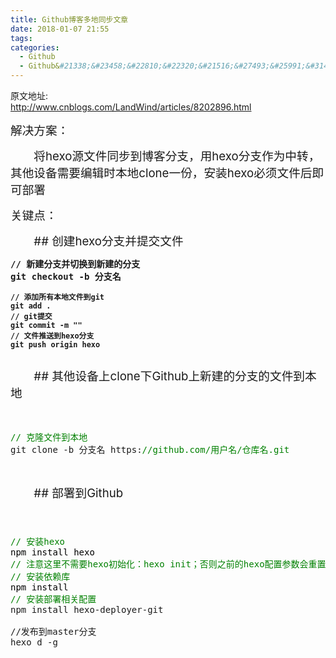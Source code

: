 ```yaml
---
title: Github博客多地同步文章
date: 2018-01-07 21:55
tags:
categories:
  - Github
  - Github&#21338;&#23458;&#22810;&#22320;&#21516;&#27493;&#25991;&#31456;
---
```

原文地址:</br><a href="http://www.cnblogs.com/LandWind/articles/8202896.html" style="font-size: 24px;color: #9900FF;">http://www.cnblogs.com/LandWind/articles/8202896.html</a>
<p><span style="font-size: 14pt">&#35299;&#20915;&#26041;&#26696;&#65306;</span></p>
<p><span style="font-size: 14pt">&#12288;&#12288;&#23558;hexo&#28304;&#25991;&#20214;&#21516;&#27493;&#21040;&#21338;&#23458;&#20998;&#25903;&#65292;&#29992;hexo&#20998;&#25903;&#20316;&#20026;&#20013;&#36716;&#65292;&#20854;&#20182;&#35774;&#22791;&#38656;&#35201;&#32534;&#36753;&#26102;&#26412;&#22320;clone&#19968;&#20221;&#65292;&#23433;&#35013;hexo&#24517;&#39035;&#25991;&#20214;&#21518;&#21363;&#21487;&#37096;&#32626;</span></p>
<p><span style="font-size: 14pt">&#20851;&#38190;&#28857;&#65306;</span></p>
<p><span style="font-size: 14pt">&#12288;&#12288;## &#21019;&#24314;hexo&#20998;&#25903;&#24182;&#25552;&#20132;&#25991;&#20214;</span></p>
<div class="cnblogs_Highlighter">
<pre class="brush:csharp;gutter:true;"><strong>// &#26032;&#24314;&#20998;&#25903;&#24182;&#20999;&#25442;&#21040;&#26032;&#24314;&#30340;&#20998;&#25903;
git checkout -b &#20998;&#25903;&#21517;</strong></pre>
<pre class="hljs cpp"><strong><code class="cpp"><span class="hljs-comment">// &#28155;&#21152;&#25152;&#26377;&#26412;&#22320;&#25991;&#20214;&#21040;git
git add .
<span class="hljs-comment">// git&#25552;&#20132;
git commit -m <span class="hljs-string">&quot;&quot;
<span class="hljs-comment">// &#25991;&#20214;&#25512;&#36865;&#21040;hexo&#20998;&#25903;
git push origin hexo</span></span></span></span></code></strong></pre>
<pre class="hljs cpp"></pre>
</div>
<p><span style="font-size: 14pt">&#12288;&#12288;##&nbsp;&#20854;&#20182;&#35774;&#22791;&#19978;clone&#19979;Github&#19978;&#26032;&#24314;&#30340;&#20998;&#25903;&#30340;&#25991;&#20214;&#21040;&#26412;&#22320;</span></p>
<p>&#12288;&#12288;</p>
<div class="cnblogs_code">
<pre><span style="color: #008000">//</span><span style="color: #008000"> &#20811;&#38534;&#25991;&#20214;&#21040;&#26412;&#22320;</span>
git clone -b &#20998;&#25903;&#21517; https:<span style="color: #008000">//</span><span style="color: #008000">github.com/&#29992;&#25143;&#21517;/&#20179;&#24211;&#21517;.git</span></pre>
</div>
<p>&nbsp;</p>
<p><span style="font-size: 14pt">&#12288;&#12288;##&nbsp;&#37096;&#32626;&#21040;Github</span></p>
<p><span style="font-size: 14pt">&#12288;&#12288;</span></p>
<div class="cnblogs_code">
<pre><span style="color: #008000">//</span><span style="color: #008000"> &#23433;&#35013;hexo</span>
<span style="color: #000000">npm install hexo
</span><span style="color: #008000">//</span><span style="color: #008000"> &#27880;&#24847;&#36825;&#37324;&#19981;&#38656;&#35201;hexo&#21021;&#22987;&#21270;&#65306;hexo init&#65307;&#21542;&#21017;&#20043;&#21069;&#30340;hexo&#37197;&#32622;&#21442;&#25968;&#20250;&#37325;&#32622;
</span><span style="color: #008000">//</span><span style="color: #008000"> &#23433;&#35013;&#20381;&#36182;&#24211;</span>
<span style="color: #000000">npm install
</span><span style="color: #008000">//</span><span style="color: #008000"> &#23433;&#35013;&#37096;&#32626;&#30456;&#20851;&#37197;&#32622;</span>
npm install hexo-deployer-git<br><br>//&#21457;&#24067;&#21040;master&#20998;&#25903;<br>hexo d -g</pre>
</div>
<p>&nbsp;</p>
